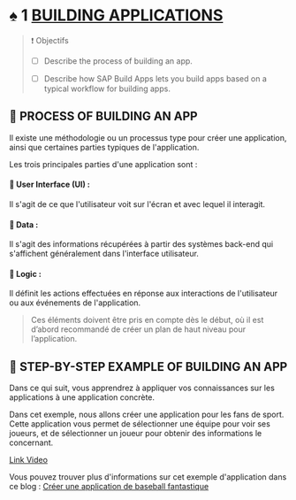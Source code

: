 # ♠ 1 [BUILDING APPLICATIONS](https://learning.sap.com/learning-journeys/develop-apps-with-sap-build-apps-using-drag-and-drop-simplicity/building-applications-_a6fddd92-2e10-4e10-a2f5-755a2563fc98)

> :exclamation: Objectifs
>
> - [ ] Describe the process of building an app.
>
> - [ ] Describe how SAP Build Apps lets you build apps based on a typical workflow for building apps.

## :closed_book: PROCESS OF BUILDING AN APP

Il existe une méthodologie ou un processus type pour créer une application, ainsi que certaines parties typiques de l'application.

Les trois principales parties d'une application sont :

#### :small_red_triangle_down: User Interface (UI) :

Il s'agit de ce que l'utilisateur voit sur l'écran et avec lequel il interagit.

#### :small_red_triangle_down: Data :

Il s'agit des informations récupérées à partir des systèmes back-end qui s'affichent généralement dans l'interface utilisateur.

#### :small_red_triangle_down: Logic :

Il définit les actions effectuées en réponse aux interactions de l'utilisateur ou aux événements de l'application.

> Ces éléments doivent être pris en compte dès le début, où il est d’abord recommandé de créer un plan de haut niveau pour l’application.

## :closed_book: STEP-BY-STEP EXAMPLE OF BUILDING AN APP

Dans ce qui suit, vous apprendrez à appliquer vos connaissances sur les applications à une application concrète.

Dans cet exemple, nous allons créer une application pour les fans de sport. Cette application vous permet de sélectionner une équipe pour voir ses joueurs, et de sélectionner un joueur pour obtenir des informations le concernant.

[Link Video](https://learning.sap.com/learning-journeys/develop-apps-with-sap-build-apps-using-drag-and-drop-simplicity/building-applications-_a6fddd92-2e10-4e10-a2f5-755a2563fc98)

Vous pouvez trouver plus d'informations sur cet exemple d'application dans ce blog : [Créer une application de baseball fantastique](https://community.sap.com/t5/technology-blogs-by-sap/building-a-fantasy-baseball-app-with-appgyver/ba-p/13540708)
